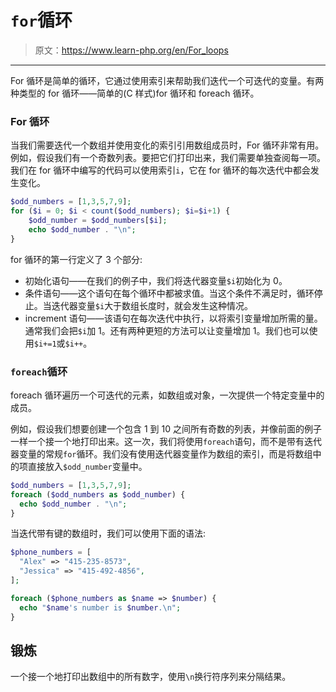 # `for`循环

> 原文：<https://www.learn-php.org/en/For_loops>

* * *

For 循环是简单的循环，它通过使用索引来帮助我们迭代一个可迭代的变量。有两种类型的 for 循环——简单的(C 样式)for 循环和 foreach 循环。

### For 循环

当我们需要迭代一个数组并使用变化的索引引用数组成员时，For 循环非常有用。例如，假设我们有一个奇数列表。要把它们打印出来，我们需要单独查阅每一项。我们在 for 循环中编写的代码可以使用索引`i`，它在 for 循环的每次迭代中都会发生变化。

```php
$odd_numbers = [1,3,5,7,9];
for ($i = 0; $i < count($odd_numbers); $i=$i+1) {
    $odd_number = $odd_numbers[$i];
    echo $odd_number . "\n";
} 
```

for 循环的第一行定义了 3 个部分:

*   初始化语句——在我们的例子中，我们将迭代器变量`$i`初始化为 0。
*   条件语句——这个语句在每个循环中都被求值。当这个条件不满足时，循环停止。当迭代器变量`$i`大于数组长度时，就会发生这种情况。
*   increment 语句——该语句在每次迭代中执行，以将索引变量增加所需的量。通常我们会把`$i`加 1。还有两种更短的方法可以让变量增加 1。我们也可以使用`$i+=1`或`$i++`。

### `foreach`循环

foreach 循环遍历一个可迭代的元素，如数组或对象，一次提供一个特定变量中的成员。

例如，假设我们想要创建一个包含 1 到 10 之间所有奇数的列表，并像前面的例子一样一个接一个地打印出来。这一次，我们将使用`foreach`语句，而不是带有迭代器变量的常规`for`循环。我们没有使用迭代器变量作为数组的索引，而是将数组中的项直接放入`$odd_number`变量中。

```php
$odd_numbers = [1,3,5,7,9];
foreach ($odd_numbers as $odd_number) {
  echo $odd_number . "\n";
} 
```

当迭代带有键的数组时，我们可以使用下面的语法:

```php
$phone_numbers = [
  "Alex" => "415-235-8573",
  "Jessica" => "415-492-4856",
];

foreach ($phone_numbers as $name => $number) {
  echo "$name's number is $number.\n";
} 
```

## 锻炼

一个接一个地打印出数组中的所有数字，使用`\n`换行符序列来分隔结果。